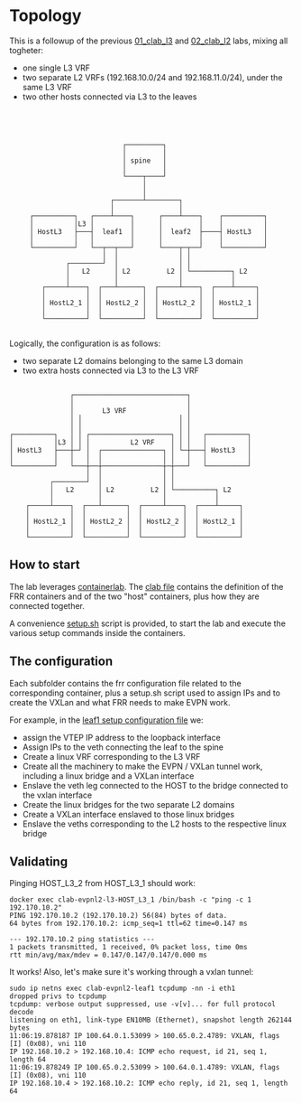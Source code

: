 # Topology

This is a followup of the previous [01_clab_l3](./01_clab_l3) and [02_clab_l2](./02_clab_l2) labs, mixing all togheter:

- one single L3 VRF
- two separate L2 VRFs (192.168.10.0/24 and 192.168.11.0/24), under the same L3 VRF
- two other hosts connected via L3 to the leaves

```raw




                            ┌─────────┐
                            │         │
                            │ spine   │
                            │         │
                            └────┬────┘
                                 │
                                 │
                         ┌───────┴────────┐
                         │                │
     ┌──────────┐   ┌────┴────┐      ┌────┴────┐    ┌──────────┐
     │          │L3 │         │      │         │    │          │
     │ HostL3   ├───┤  leaf1  │      │  leaf2  ├────┤ HostL3   │
     │          │   │         │      │         │    │          │
     └──────────┘   └──┬──┬───┘      └────┬─┬──┘    └──────────┘
                       │  │               │ │
              ┌────────┘  │               │ │
              │   L2      │ L2         L2 │ └──────────┐ L2
              │           │               │            │
        ┌─────┴────┐  ┌───┴──────┐  ┌─────┴────┐  ┌────┴─────┐
        │          │  │          │  │          │  │          │
        │ HostL2_1 │  │ HostL2_2 │  │ HostL2_2 │  │ HostL2_1 │
        │          │  │          │  │          │  │          │
        └──────────┘  └──────────┘  └──────────┘  └──────────┘


```

Logically, the configuration is as follows:

- two separate L2 domains belonging to the same L3 domain
- two extra hosts connected via L3 to the L3 VRF

```raw

               ┌────────────────────────────┐
               │                            │
               │       L3 VRF               │
               │ │                        │ │
               │ │                        │ │
┌──────────┐   │ │ ┌────────────────────┐ │ │   ┌──────────┐
│          │L3 │ │ │          L2 VRF    │ │ │   │          │
│ HostL3   ├───┼─┘ │  ┌───────────────┐ │ └─┼───┤ HostL3   │
│          │   │   │  │               │ │   │   │          │
└──────────┘   └───┼──┼───────────────┼─┼───┘   └──────────┘
                   │  │               │ │
          ┌────────┘  │               │ │
          │   L2      │ L2         L2 │ └──────────┐ L2
          │           │               │            │
    ┌─────┴────┐  ┌───┴──────┐  ┌─────┴────┐  ┌────┴─────┐
    │          │  │          │  │          │  │          │
    │ HostL2_1 │  │ HostL2_2 │  │ HostL2_2 │  │ HostL2_1 │
    │          │  │          │  │          │  │          │
    └──────────┘  └──────────┘  └──────────┘  └──────────┘

```

## How to start

The lab leverages [containerlab](https://containerlab.dev/). The [clab file](./l2-l3.clab.yaml) contains the definition
of the FRR containers and of the two "host" containers, plus how they are connected together.

A convenience [setup.sh](./setup.sh) script is provided, to start the lab and execute the various setup commands inside the containers.


## The configuration

Each subfolder contains the frr configuration file related to the corresponding container, plus a setup.sh script used to assign IPs and
to create the VXLan and what FRR needs to make EVPN work.

For example, in the [leaf1 setup configuration file](./leaf1/setup.sh) we:

- assign the VTEP IP address to the loopback interface
- Assign IPs to the veth connecting the leaf to the spine
- Create a linux VRF corresponding to the L3 VRF
- Create all the machinery to make the EVPN / VXLan tunnel work, including a linux bridge and a VXLan interface
- Enslave the veth leg connected to the HOST to the bridge connected to the vxlan interface
- Create the linux bridges for the two separate L2 domains
- Create a VXLan interface enslaved to those linux bridges
- Enslave the veths corresponding to the L2 hosts to the respective linux bridge


## Validating

Pinging HOST_L3_2 from HOST_L3_1 should work:

```
docker exec clab-evpnl2-l3-HOST_L3_1 /bin/bash -c "ping -c 1 192.170.10.2"
PING 192.170.10.2 (192.170.10.2) 56(84) bytes of data.
64 bytes from 192.170.10.2: icmp_seq=1 ttl=62 time=0.147 ms

--- 192.170.10.2 ping statistics ---
1 packets transmitted, 1 received, 0% packet loss, time 0ms
rtt min/avg/max/mdev = 0.147/0.147/0.147/0.000 ms

```

It works! Also, let's make sure it's working through a vxlan tunnel:

```raw
sudo ip netns exec clab-evpnl2-leaf1 tcpdump -nn -i eth1
dropped privs to tcpdump
tcpdump: verbose output suppressed, use -v[v]... for full protocol decode
listening on eth1, link-type EN10MB (Ethernet), snapshot length 262144 bytes
11:06:19.878187 IP 100.64.0.1.53099 > 100.65.0.2.4789: VXLAN, flags [I] (0x08), vni 110
IP 192.168.10.2 > 192.168.10.4: ICMP echo request, id 21, seq 1, length 64
11:06:19.878249 IP 100.65.0.2.53099 > 100.64.0.1.4789: VXLAN, flags [I] (0x08), vni 110
IP 192.168.10.4 > 192.168.10.2: ICMP echo reply, id 21, seq 1, length 64
```
